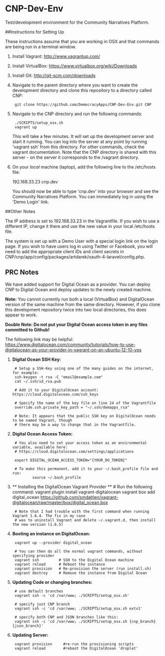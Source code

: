 CNP-Dev-Env
===========

Test/development environment for the Community Narratives Platform. 

##Instructions for Setting Up

These instructions assume that you are working in OSX and that commands are being run in a terminal window.

1. Install Vagrant: http://www.vagrantup.com/
2. Install VirtualBox: https://www.virtualbox.org/wiki/Downloads
3. Install Git: http://git-scm.com/downloads
4. Navigate to the parent directory where you want to create the development 
   directory and clone this repository to a directory called CNP:

        git clone https://github.com/DemocracyApps/CNP-Dev-Env.git CNP

5. Navigate to the CNP directory and run the following commands:

        ./SCRIPTS/setup_osx.sh
        vagrant up

   This will take a few minutes. It will set up the development server and start it running. You can
   log into the server at any point by running 'vagrant ssh' from this directory. For other commands,
   check the vagrant documentation. Note that the CNP directory is shared with this server - on the server it corresponds to the /vagrant directory.

6. On your *local* machine (laptop), add the following line to the /etc/hosts file:

      192.168.33.23  cnp.dev
      
   You should now be able to type 'cnp.dev' into your browser and see the Community Narratives Platform.
   You can immediately log in using the 'Demo Login' link.

##Other Notes

   The IP address is set to 192.168.33.23 in the Vagrantfile. If you wish to use a different
   IP, change it there and use the new value in your local /etc/hosts file.

   The system is set up with a Demo User with a special login link on the login page. If you wish
   to have users log in using Twitter or Facebook, you will need to add the appropriate client IDs and client secrets in CNP/cnp/app/config/packages/artdarek/oauth-4-laravel/config.php.


## PRC Notes

We have added support for Digital Ocean as a provider. You can deploy CNP to Digital Ocean and deploy updates to the newly created machine. 

**Note:** You cannot currently run both a local (VirtualBox) and DigitalOcean version of the same machine from the same directory. However, if you clone this development repository twice into two local directories, this does appear to work. 

**Double Note: Do not put your Digital Ocean access token in any files committed to Github!**

The following link may be helpful: https://www.digitalocean.com/community/tutorials/how-to-use-digitalocean-as-your-provider-in-vagrant-on-an-ubuntu-12-10-vps

1. **Digital Ocean SSH Key:**

        # Setup a SSH-Key using one of the many guides on the internet, for example:
        ssh-keygen -t rsa -C "email@example.com"
        cat ~/.ssh/id_rsa.pub

        # Add it to your DigitalOcean account: https://cloud.digitalocean.com/ssh_keys

        # Specify the name of the key file on line 24 of the Vagrantfile
        override.ssh.private_key_path = "~/.ssh/demapps_rsa"

        # Note: It appears that the public SSH key on DigitalOcean needs to be named Vagrant, though
        # there may be a way to change that in the Vagrantfile.

2. **Digital Ocean Access Token:**

        # You also need to set your access token as an environmental variable, available here: 
        # https://cloud.digitalocean.com/settings/applications

        export DIGITAL_OCEAN_ACCESS_TOKEN="{YOUR_DO_TOKEN}"

        # To make this permanent, add it to your ~/.bash_profile file and run:
                source ~/.bash_profile

3. ** Installing the DigitalOcean Vagrant Provider **
        # Run the following command:
          vagrant plugin install vagrant-digitalocean
          vagrant box add digital_ocean https://github.com/smdahlen/vagrant-digitalocean/raw/master/box/digital_ocean.box

        # Note that I had trouble with the first command when running Vagrant 1.6.4. The fix in my case
        # was to uninstall Vagrant and delete ~/.vagrant.d, then install the new version (1.6.5)

4. **Booting an instance on DigitalOcean:**

        vagrant up --provider digital_ocean

        # You can then do all the normal vagrant commands, without specifying provider
        vagrant ssh         # SSH to the Digital Ocean machine 
        vagrant reload      # Reboot the instance
        vagrant provision   # Re-provision the server (run install.sh) 
        vagrant destroy     # Remove the instance from Digital Ocean

5. **Updating Code or changing branches:**

        # use default branches
        vagrant ssh -c 'cd /var/www; ./SCRIPTS/setup_osx.sh'

        # specify just CNP branch
        vagrant ssh -c 'cd /var/www; ./SCRIPTS/setup_osx.sh extv1'                      

        # specify both CNP and JSON branches like this:
        vagrant ssh -c 'cd /var/www; ./SCRIPTS/setup_osx.sh {cnp_branch} {json_branch}' 

6. **Updating Server:**

        vagrant provision     #re-run the provisioning scripts
        vagrant reload        #reboot the DigitalOcean 'droplet'

